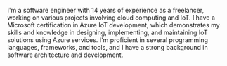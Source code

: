 I'm a software engineer with 14 years of experience as a freelancer, working on various projects involving cloud computing and IoT. I have a Microsoft certification in Azure IoT development, which demonstrates my skills and knowledge in designing, implementing, and maintaining IoT solutions using Azure services. I'm proficient in several programming languages, frameworks, and tools, and I have a strong background in software architecture and development.

<!---
chstorb/chstorb is a ✨ special ✨ repository because its `README.md` (this file) appears on your GitHub profile.
You can click the Preview link to take a look at your changes.
--->
